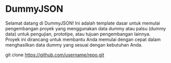 <!DOCTYPE html>
<html lang="en">
<head>
    <meta charset="UTF-8">
    <meta name="viewport" content="width=device-width, initial-scale=1.0">
    <title>DummyJSON</title>
</head>
<body>
    <h1>DummyJSON</h1>
    <p>Selamat datang di DummyJSON! Ini adalah template dasar untuk memulai pengembangan proyek yang menggunakan data dummy atau palsu (dummy data) untuk pengujian, prototipe, atau tujuan pengembangan lainnya. Proyek ini dirancang untuk membantu Anda memulai dengan cepat dalam menghasilkan data dummy yang sesuai dengan kebutuhan Anda.</p>


git clone https://github.com/username/repo.git


